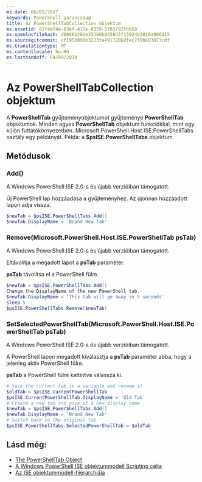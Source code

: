 ```yaml
---
ms.date: 06/05/2017
keywords: PowerShell parancsmag
title: Az PowerShellTabCollection objektum
ms.assetid: 81f4bf4a-83bf-415e-8378-1703792fbb58
ms.openlocfilehash: d9088b26de35360b8258d3f15924b3010a986d15
ms.sourcegitcommit: cf195b090b3223fa4917206dfec7f0b603873cdf
ms.translationtype: MT
ms.contentlocale: hu-HU
ms.lasthandoff: 04/09/2018
---
```

# <a name="the-powershelltabcollection-object"></a>Az PowerShellTabCollection objektum

A **PowerShellTab** gyűjteményobjektumot gyűjteménye **PowerShellTab** objektumok. Minden egyes **PowerShellTab** objektum funkciókkal, mint egy külön futtatókörnyezetben. Microsoft.PowerShell.Host.ISE.PowerShellTabs osztály egy példányát. Példa: a **$psISE.PowerShellTabs** objektum.

## <a name="methods"></a>Metódusok

### <a name="add"></a>Add\(\)

A Windows PowerShell ISE 2.0-s és újabb verzióiban támogatott.

Új PowerShell lap hozzáadása a gyűjteményhez. Az újonnan hozzáadott lapon adja vissza.

```powershell
$newTab = $psISE.PowerShellTabs.Add()
$newTab.DisplayName = 'Brand New Tab'
```

### <a name="removemicrosoftpowershellhostisepowershelltab-pstab"></a>Remove\(Microsoft.PowerShell.Host.ISE.PowerShellTab psTab\)

A Windows PowerShell ISE 2.0-s és újabb verzióiban támogatott.

Eltávolítja a megadott lapot a **psTab** paraméter.

**psTab** távolítsa el a PowerShell fülre.

```powershell
$newTab = $psISE.PowerShellTabs.Add()
Change the DisplayName of the new PowerShell tab.
$newTab.DisplayName = 'This tab will go away in 5 seconds'
sleep 5
$psISE.PowerShellTabs.Remove($newTab)
```

### <a name="setselectedpowershelltabmicrosoftpowershellhostisepowershelltab-pstab"></a>SetSelectedPowerShellTab\(Microsoft.PowerShell.Host.ISE.PowerShellTab psTab\)

A Windows PowerShell ISE 2.0-s és újabb verzióiban támogatott.

A PowerShell lapon megadott kiválasztja a **psTab** paraméter abba, hogy a jelenleg aktív PowerShell fülre.

**psTab** a PowerShell fülre kattintva válassza ki.

```powershell
# Save the current tab in a variable and rename it
$oldTab = $psISE.CurrentPowerShellTab
$psISE.CurrentPowerShellTab.DisplayName = 'Old Tab'
# Create a new tab and give it a new display name
$newTab = $psISE.PowerShellTabs.Add()
$newTab.DisplayName = 'Brand New Tab'
# Switch back to the original tab
$psISE.PowerShellTabs.SelectedPowerShellTab = $oldTab
```

## <a name="see-also"></a>Lásd még:

- [The PowerShellTab Object](The-PowerShellTab-Object.md)
- [A Windows PowerShell ISE objektummodell Scripting célja](Purpose-of-the-Windows-PowerShell-ISE-Scripting-Object-Model.md)
- [Az ISE objektummodell-hierarchiája](The-ISE-Object-Model-Hierarchy.md)